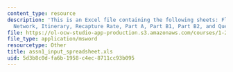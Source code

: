 ```yaml
---
content_type: resource
description: 'This is an Excel file containing the following sheets: Flight, Timeline
  Network, Itinerary, Recapture Rate, Part A, Part B1, Part B2, and Question 8.'
file: https://ol-ocw-studio-app-production.s3.amazonaws.com/courses/1-206j-airline-schedule-planning-spring-2003/5d3b8c0dfa6b1958c4ec8711cc93b095_assn1_input_spreadsheet.xls
file_type: application/msword
resourcetype: Other
title: assn1_input_spreadsheet.xls
uid: 5d3b8c0d-fa6b-1958-c4ec-8711cc93b095
---
```

